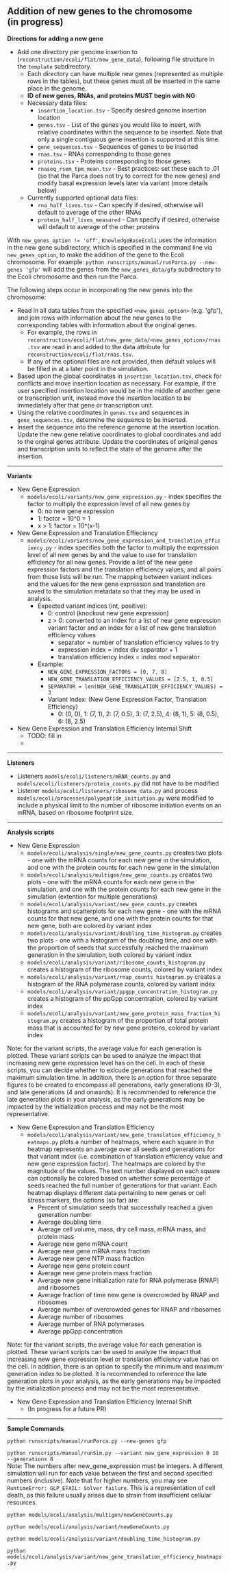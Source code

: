 Addition of new genes to the chromosome<br>(in progress)
---

<b>Directions for adding a new gene</b><br>

* Add one directory per genome insertion to (`reconstruction/ecoli/flat/new_gene_data`), following file structure in the `template` subdirectory.  
  * Each directory can have multiple new genes (represented as multiple rows in the tables), but these genes must all be inserted in the same place in the genome.
  * <b>ID of new genes, RNAs, and proteins MUST begin with NG</b>
  * Necessary data files:
    * `insertion_location.tsv` - Specify desired genome insertion location
    * `genes.tsv` - List of the genes you would like to insert, with relative coordinates within the sequence to be inserted. Note that only a single contiguous gene insertion is supported at this time.
    * `gene_sequences.tsv` - Sequences of genes to be inserted
    * `rnas.tsv` - RNAs corresponding to those genes
    * `proteins.tsv` - Proteins corresponding to those genes
    *  `rnaseq_rsem_tpm_mean.tsv` - Best practices: set these each to .01 (so that the Parca does not try to correct for the new genes) and modify basal expression levels later via variant (more details below)
  * Currently supported optional data files:
    * `rna_half_lives.tsv` - Can specify if desired, otherwise will default to average of the other RNAs
    * `protein_half_lives_measured` - Can specify if desired, otherwise will default to average of the other proteins

With `new_genes_option != 'off'`, `KnowledgeBaseEcoli` uses the information in the new gene subdirectory, which is specified in the command line via `new_genes_option`, to make the addition of the gene to the Ecoli chromosome.
For example: `python runscripts/manual/runParca.py --new-genes 'gfp'` will add the genes from the `new_genes_data/gfp` subdirectory to the Ecoli chromosome and then run the Parca.

The following steps occur in incorporating the new genes into the chromosome:
* Read in all data tables from the specified `<new_genes_option>` (e.g. 'gfp'), and join rows with information about the new genes to the corresponding tables with information about the original genes.
  * For example, the rows in `reconstruction/ecoli/flat/new_gene_data/<new_genes_option>/rnas.tsv` are read in and added to the data attribute for `reconstruction/ecoli/flat/rnas.tsv`.
  * If any of the optional files are not provided, then default values will be filled in at a later point in the simulation.
* Based upon the global coordinates in `insertion_location.tsv`, check for conflicts and move insertion location as necessary. For example, if the user specified insertion location would be in the middle of another gene or transcription unit, instead move the insertion location to be immediately after that gene or transcription unit.
* Using the relative coordinates in `genes.tsv` and sequences in `gene_sequences.tsv`, determine the sequence to be inserted.
* Insert the sequence into the reference genome at the insertion location. Update the new gene relative coordinates to global coordinates and add to the orginal genes attribute. Update the coordinates of original genes and transcription units to reflect the state of the genome after the insertion.

---
<b>Variants </b><br>
* New Gene Expression
  * `models/ecoli/variants/new_gene_expression.py` - index specifies the factor to multiply the expression level of all new genes by
    * 0: no new gene expression
    * 1: factor = 10^0 = 1
    * x > 1: factor = 10^(x-1)
* New Gene Expression and Translation Effieciency
  * `models/ecoli/variants/new_gene_expression_and_translation_efficiency.py` - index specifies both the 
    factor to multiply the expression level of all new genes by and the 
    value to use for translation efficiency for all new genes. Provide a 
    list of the new gene 
    expression factors and the translation efficiency values, and all pairs 
    from those lists will be run. The mapping between variant indices and 
    the values for the new gene expression and translation are saved to the 
    simulation metadata so that they may be used in analysis.
    * Expected variant indices (int, positive):
      * 0: control (knockout new gene expression)
      * z > 0: converted to an index for a list of
          new gene expression variant factor and an index for a list of new gene
          translation efficiency values 
        * separator = number of translation efficiency values to try 
        * expression index = index div separator + 1 
        * translation efficiency index = index mod separator
    * Example: 
      * `NEW_GENE_EXPRESSION_FACTORS = [0, 7, 8]`
      * `NEW_GENE_TRANSLATION_EFFICIENCY_VALUES = [2.5, 1, 0.5]`
      * `SEPARATOR = len(NEW_GENE_TRANSLATION_EFFICIENCY_VALUES) = 3`
      * Variant Index: (New Gene Expression Factor, Translation Efficiency)
        * 0: (0, 0), 1: (7, 1), 2: (7, 0.5), 3: (7, 2.5), 4: (8, 1), 5: (8, 
          0.5), 6: (8, 2.5)
* New Gene Expression and Translation Efficiency Internal Shift
  * TODO: fill in
  * 

---
<b>Listeners</b><br>
* Listeners `models/ecoli/listeners/mRNA_counts.py` and `models/ecoli/listeners/protein_counts.py` did not have to be modified
* Listener `models/ecoli/listeners/ribosome_data.py` and process 
  `models/ecoli/processes/polypeptide_initiation.py` were modified to 
  include a physical limit to the number of ribosome initiation events on 
  an mRNA, based on ribosome footprint size.

---
<b>Analysis scripts</b><br>
* New Gene Expression
  * `models/ecoli/analysis/single/new_gene_counts.py` creates two plots - one 
    with the mRNA counts for each new gene in the simulation, and one with the protein counts for each new gene in the simulation
  * `models/ecoli/analysis/multigen/new_gene_counts.py` creates two plots - 
    one with the mRNA counts for each new gene in the simulation, and one with the protein counts for each new gene in the simulation (extention for multiple generations)
  * `models/ecoli/analysis/variant/new_gene_counts.py` creates histograms and 
    scatterplots for each new gene - one with the mRNA counts for that new gene, and one with the protein counts for that new gene, both are colored by variant index
  * `models/ecoli/analysis/variant/doubling_time_histogram.py` creates two plots - one with a histogram of the doubling time, and one with the proportion of seeds that successfully reached the maximum generation in the simulation, both colored by variant index
  * `models/ecoli/analysis/variant/ribosome_counts_histogram.py` creates a histogram of the ribosome counts, colored by variant index
  * `models/ecoli/analysis/variant/rnap_counts_histogram.py` creates a histogram of the RNA polymerase counts, colored by variant index
  * `models/ecoli/analysis/variant/ppgpp_concentration_histogram.py` creates a histogram of the ppGpp concentration, colored by variant index
  * `models/ecoli/analysis/variant/new_gene_protein_mass_fraction_histogram.py` creates a histogram of the proportion of total protein mass that is accounted for by new gene proteins, colored by variant index

Note: for the variant scripts, the average value for each generation is plotted. These variant scripts can be used to analyze the impact that increasing new gene expression level has on the cell. In each of these scripts, you can decide whether to exlcude generations that reached the maximum simulation time. In addition, there is an option for three separate figures to be created to encompass all generations, early generations (0-3), and late generations (4 and onwards). It is recommended to reference the late generation plots in your analysis, as the early generations may be impacted by the initialization process and may not be the most representative.

* New Gene Expression and Translation Efficiency
  * `models/ecoli/analysis/variant/new_gene_translation_efficiency_heatmaps.py` plots a number of heatmaps, where each square in the heatmap 
    represents an average over all seeds and generations for that variant 
    index (i.e. combination of translation efficiency value and new gene 
    expression factor). The heatmaps are colored by the magnitude of the 
    values. The text number displayed on each square can optionally be 
    colored based on whether some percentage of seeds reached the full 
    number of generations for that variant. Each heatmap displays different 
    data pertaining to new genes or cell stress markers, the options (so far) 
    are:
    * Percent of simulation seeds that successfully reached a given generation 
      number
    * Average doubling time
    * Average cell volume, mass, dry cell mass, mRNA mass, and protein mass
    * Average new gene mRNA count
    * Average new gene mRNA mass fraction
    * Average new gene NTP mass fraction
    * Average new gene protein count
    * Average new gene protein mass fraction
    * Average new gene initialization rate for RNA polymerase (RNAP) and 
      ribosomes
    * Average fraction of time new gene is overcrowded by RNAP and ribosomes
    * Average number of overcrowded genes for RNAP and ribosomes
    * Average number of ribosomes
    * Average number of RNA polymerases
    * Average ppGpp concentration

Note: for the variant scripts, the average value for each generation is 
plotted. These variant scripts can be used to analyze the impact that 
increasing new gene expression level or translation efficiency value has on 
the cell. In addition, there is an option to specify the minimum and 
maximum generation index to be plotted. It is recommended to reference the 
late generation plots in your analysis, as the early generations may be impacted by the initialization process and may not be the most representative.

* New Gene Expression and Translation Efficiency Internal Shift
  * (In progress for a future PR)

 ---

<b>Sample Commands</b><br>

`python runscripts/manual/runParca.py --new-genes gfp`

`python runscripts/manual/runSim.py --variant new_gene_expression 0 10 --generations 8`   
Note: The numbers after new_gene_expression must be integers. A different simulation will run for each value between the first and second specified numbers (inclusive). Note that for higher numbers, you may see `RuntimeError: GLP_EFAIL: Solver failure`. This is a representation of cell death, as this failure usually arises due to strain from insufficient cellular resources.


`python models/ecoli/analysis/multigen/newGeneCounts.py` 

`python models/ecoli/analysis/variant/newGeneCounts.py`

`python models/ecoli/analysis/variant/doubling_time_histogram.py`

`python models/ecoli/analysis/variant/new_gene_translation_efficiency_heatmaps.py`
